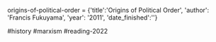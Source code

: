 origins-of-political-order = {'title':'Origins of Political Order', 'author': 'Francis Fukuyama', 'year': '2011', 'date_finished':''}


#history #marxism #reading-2022 